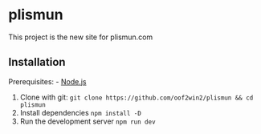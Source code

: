 # plismun

This project is the new site for plismun.com

## Installation

Prerequisites:
	- [Node.js](https://nodejs.org/en/)

1. Clone with git:
	`git clone https://github.com/oof2win2/plismun && cd plismun`
2. Install dependencies
	`npm install -D`
3. Run the development server
	`npm run dev`